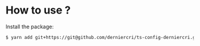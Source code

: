# How to use ?

Install the package:

```bash
$ yarn add git+https://git@github.com/derniercri/ts-config-derniercri.git
```
